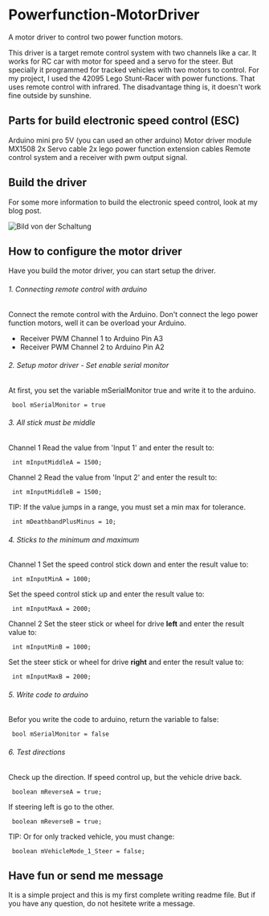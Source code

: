 # Powerfunction-MotorDriver
A motor driver to control two power function motors.

This driver is a target remote control system with two channels like a car. It works for RC car with motor for speed and a servo for the steer. But specially it programmed for tracked vehicles with two motors to control. For my project, I used the 42095 Lego Stunt-Racer with power functions. That uses remote control with infrared. The disadvantage thing is, it doesn't work fine outside by sunshine.

## Parts for build electronic speed control (ESC)
Arduino mini pro 5V (you can used an other arduino)
Motor driver module MX1508
2x Servo cable
2x lego power function extension cables
Remote control system and a receiver with pwm output signal.

## Build the driver
For some more information to build the electronic speed control, look at my blog post.

![Bild von der Schaltung](https://github.com/codexzier/PowerfunctionMotorDriver/Schaltung.jpg)

## How to configure the motor driver 
Have you build the motor driver, you can start setup the driver.

###### 1. Connecting remote control with arduino
Connect the remote control with the Arduino.
Don't connect the lego power function motors, well it can be overload your Arduino.
- Receiver PWM Channel 1 to Arduino Pin A3
- Receiver PWM Channel 2 to Arduino Pin A2

###### 2. Setup motor driver - Set enable serial monitor
At first, you set the variable mSerialMonitor true and write it to the arduino.

```
 bool mSerialMonitor = true
```

###### 3. All stick must be middle
Channel 1
Read the value from 'Input 1' and enter the result to:
```
 int mInputMiddleA = 1500;
```

Channel 2
Read the value from 'Input 2' and enter the result to:
```
 int mInputMiddleB = 1500;
```

TIP: If the value jumps in a range, you must set a min max for tolerance.
```
 int mDeathbandPlusMinus = 10;
```

###### 4. Sticks to the minimum and maximum 
Channel 1
Set the speed control stick down and enter the result value to:
```
 int mInputMinA = 1000;
```
Set the speed control stick up and enter the result value to:
```
 int mInputMaxA = 2000;
```

Channel 2
Set the steer stick or wheel for drive **left** and enter the result value to:
```
 int mInputMinB = 1000;
```
Set the steer stick or wheel for drive **right** and enter the result value to:
```
 int mInputMaxB = 2000;
```

###### 5. Write code to arduino
Befor you write the code to arduino, return the variable to false:
```
 bool mSerialMonitor = false
```

###### 6. Test directions
Check up the direction.
If speed control up, but the vehicle drive back.
```
 boolean mReverseA = true; 
```

If steering left is go to the other.
```
 boolean mReverseB = true; 
```
TIP: Or for only tracked vehicle, you must change:
```
 boolean mVehicleMode_1_Steer = false;
```

## Have fun or send me message
It is a simple project and this is my first complete writing readme file. But if you have any question, do not hesitete write a message.

